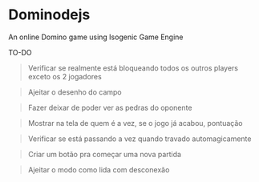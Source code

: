 # Dominodejs
An online Domino game using Isogenic Game Engine

TO-DO
>Verificar se realmente está bloqueando todos os outros players exceto os 2 jogadores

>Ajeitar o desenho do campo

>Fazer deixar de poder ver as pedras do oponente

>Mostrar na tela de quem é a vez, se o jogo já acabou, pontuação

>Verificar se está passando a vez quando travado automagicamente

>Criar um botão pra começar uma nova partida

>Ajeitar o modo como lida com desconexão
